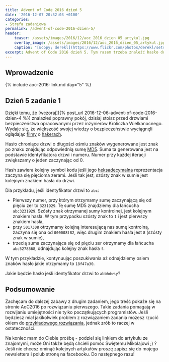 ```yaml
---
title: Advent of Code 2016 dzień 5
date: '2016-12-07 20:32:03 +0100'
categories:
- Strefa zadaniowa
permalink: /advent-of-code-2016-dzien-5/
header:
    teaser: /assets/images/2016/12/aoc_2016_dzien_05_artykul.jpg
    overlay_image: /assets/images/2016/12/aoc_2016_dzien_05_artykul.jpg
    caption: "[&copy; derekl](https://www.flickr.com/photos/derekl/sets/72157649148835567)"
excerpt: Advent of Code 2016 dzień 5. Tym razem trzeba znaleźć hasło do drzwi. Tu poznasz czym jest bruteforce ;)...
---
```


## Wprowadzenie

{% include aoc-2016-link.md day="5" %}

## Dzień 5 zadanie 1

Dzięki temu, że [wczoraj]({% post_url 2016-12-06-advent-of-code-2016-dzien-4 %}) znalazłeś poprawny pokój, dzisiaj stoisz przed drzwiami bezpieczeństwa opracowanymi przez inżynierów Króliczka Wielkanocnego. Wydaje się, że większość swojej wiedzy o bezpieczeństwie wyciągnęli oglądając [filmy](https://en.wikipedia.org/wiki/Hackers_%28film%29) o [hakerach](https://en.wikipedia.org/wiki/WarGames).

Hasło chroniące drzwi o długości ośmiu znaków wygenerowane jest znak po znaku znajdując odpowiednią sumę [MD5](https://en.wikipedia.org/wiki/MD5). Suma ta generowana jest na podstawie identyfikatora drzwi i numeru. Numer przy każdej iteracji zwiększamy o jeden zaczynając od 0.

Hash zawiera kolejny symbol kodu jeśli jego [heksadecymalna](https://en.wikipedia.org/wiki/Hexadecimal) reprezentacja zaczyna się pięcioma zerami. Jeśli tak jest, szósty znak w sumie jest kolejnym znakiem hasła do drzwi.

Dla przykładu, jeśli identyfikator drzwi to `abc`:

- Pierwszy numer, przy którym otrzymamy sumę zaczynającą się od pięciu zer to `3231929`. Tę sumę MD5 znajdziemy dla łańcucha `abc3231929`. Szósty znak otrzymanej sumy kontrolnej, jest kolejnym znakiem hasła. W tym przypadku szósty znak to `1` i jest pierwszy znakiem hasła,
- przy `5017308` otrzymamy kolejną interesującą nas sumę kontrolną, zaczyna się ona od `000008f82`, więc drugim znakiem hasła jest `8` (szósty znak w sumie),
- trzecią suma zaczynająca się od pięciu zer otrzymamy dla łańcucha `abc5278568`, odnajdując kolejny znak hasła `f`.

W tym przykładzie, kontynuując poszukiwania aż odnajdziemy osiem znaków hasło jakie otrzymamy to `18f47a30`.

Jakie będzie hasło jeśli identyfikator drzwi to `abbhdwsy`?

## Podsumowanie

Zachęcam do dalszej zabawy z drugim zadaniem, jego treść pokaże się na stronie AoC2016 po rozwiązaniu pierwszego. Takie zadania pomagają w rozwijaniu umiejętności nie tylko początkujących programistów. Jeśli będziesz miał jakikolwiek problem z rozwiązaniem zadania możesz rzucić okiem do [przykładowego rozwiązania](https://github.com/SamouczekProgramisty/StrefaZadaniowaSamouka/tree/master/05_aoc_2016/src/main/java/pl/samouczekprogramisty/szs/aoc2016/day05), jednak zrób to raczej w ostateczności.

Na koniec mam do Ciebie prośbę - podziel się linkiem do artykułu ze znajomymi, może Oni także będą chcieli pomóc Świętemu Mikołajowi ;) ? Jeśli nie chcesz ominąć kolejnych artykułów proszę zapisz się do mojego newslettera i polub stronę na facebooku. Do następnego razu!
